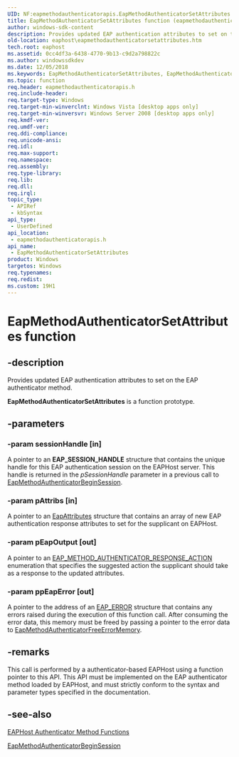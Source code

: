 ```yaml
---
UID: NF:eapmethodauthenticatorapis.EapMethodAuthenticatorSetAttributes
title: EapMethodAuthenticatorSetAttributes function (eapmethodauthenticatorapis.h)
author: windows-sdk-content
description: Provides updated EAP authentication attributes to set on the EAP authenticator method.
old-location: eaphost\eapmethodauthenticatorsetattributes.htm
tech.root: eaphost
ms.assetid: 0cc4df3a-6438-4770-9b13-c9d2a798822c
ms.author: windowssdkdev
ms.date: 12/05/2018
ms.keywords: EapMethodAuthenticatorSetAttributes, EapMethodAuthenticatorSetAttributes function [EAPHost], eaphost.eapmethodauthenticatorsetattributes, eapmethodauthenticatorapis/EapMethodAuthenticatorSetAttributes
ms.topic: function
req.header: eapmethodauthenticatorapis.h
req.include-header: 
req.target-type: Windows
req.target-min-winverclnt: Windows Vista [desktop apps only]
req.target-min-winversvr: Windows Server 2008 [desktop apps only]
req.kmdf-ver: 
req.umdf-ver: 
req.ddi-compliance: 
req.unicode-ansi: 
req.idl: 
req.max-support: 
req.namespace: 
req.assembly: 
req.type-library: 
req.lib: 
req.dll: 
req.irql: 
topic_type:
 - APIRef
 - kbSyntax
api_type:
 - UserDefined
api_location:
 - eapmethodauthenticatorapis.h
api_name:
 - EapMethodAuthenticatorSetAttributes
product: Windows
targetos: Windows
req.typenames: 
req.redist: 
ms.custom: 19H1
---
```


# EapMethodAuthenticatorSetAttributes function


## -description


Provides updated EAP authentication attributes to set on the EAP authenticator method.

<b>EapMethodAuthenticatorSetAttributes</b> is a function prototype.


## -parameters




### -param sessionHandle [in]

A pointer to an <b>EAP_SESSION_HANDLE</b> structure that contains the unique handle for this EAP authentication session on the EAPHost server. This handle is returned in the <i>pSessionHandle</i> parameter in a previous call to <a href="https://msdn.microsoft.com/02364783-71e4-4af0-95a2-a4ade7e17521">EapMethodAuthenticatorBeginSession</a>.


### -param pAttribs [in]

A pointer to an <a href="https://msdn.microsoft.com/2f88b475-a4ae-4c40-b0f8-2dd05c676619">EapAttributes</a> structure that contains an array of new EAP authentication response attributes to set for the supplicant on EAPHost.


### -param pEapOutput [out]

A pointer to an <a href="https://msdn.microsoft.com/en-us/library/Aa363929(v=VS.85).aspx">EAP_METHOD_AUTHENTICATOR_RESPONSE_ACTION</a> enumeration that specifies the suggested action the supplicant should take as a response to the updated attributes.


### -param ppEapError [out]

A pointer to the address of an <a href="https://msdn.microsoft.com/6af8cb67-da77-491a-98de-df10b6b7f46d">EAP_ERROR</a> structure that contains any errors raised during  the execution of this function call. After consuming the error data, this memory must be freed by passing a pointer to the error data to <a href="https://msdn.microsoft.com/8fcf82d6-9809-4a28-a694-1f7494216f82">EapMethodAuthenticatorFreeErrorMemory</a>.


## -remarks



This call is performed by a authenticator-based EAPHost using a function pointer to this API. This API must be implemented on the EAP authenticator method loaded by EAPHost, and must strictly conform to the syntax and parameter types specified in the documentation.




## -see-also




<a href="https://msdn.microsoft.com/319516ee-b21d-4375-8c90-e3abe0a457e8">EAPHost Authenticator Method Functions</a>



<a href="https://msdn.microsoft.com/02364783-71e4-4af0-95a2-a4ade7e17521">EapMethodAuthenticatorBeginSession</a>
 

 

